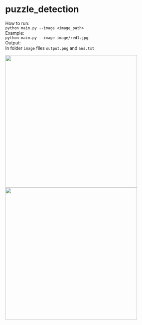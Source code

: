 # puzzle_detection

How to run:  
```python main.py --image <image_path>```  
Example:  
```python main.py --image image/red1.jpg```  
Output:  
In folder ```image``` files ```output.png``` and ```ans.txt```  

<img src="image/red1.jpg" width="420"> <img src="output/output.png" width="420">
